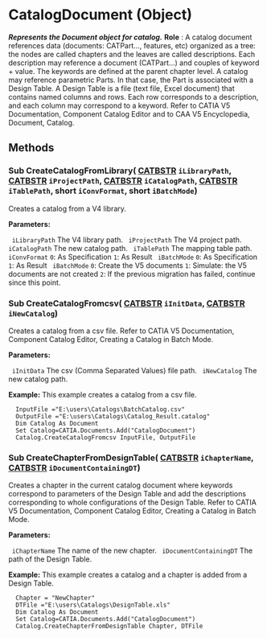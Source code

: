 # CatalogDocument (Object)

**_Represents the Document object for catalog._**
**Role** : A catalog document references data (documents: CATPart..., features, etc) organized as a tree: the nodes are called chapters and the leaves are called descriptions. Each description may reference a document (CATPart...) and couples of keyword + value. The keywords are defined at the parent chapter level.
A catalog may reference parametric Parts. In that case, the Part is associated with a Design Table. A Design Table is a file (text file, Excel document) that contains named columns and rows. Each row corresponds to a description, and each column may correspond to a keyword.
Refer to CATIA V5 Documentation, Component Catalog Editor and to CAA V5 Encyclopedia, Document, Catalog.

## Methods

### Sub **CreateCatalogFromLibrary**( [CATBSTR](../System/typedef_CATBSTR_8129.md)  `iLibraryPath`,  [CATBSTR](../System/typedef_CATBSTR_8129.md)  `iProjectPath`,  [CATBSTR](../System/typedef_CATBSTR_8129.md)  `iCatalogPath`,  [CATBSTR](../System/typedef_CATBSTR_8129.md)  `iTablePath`,  short  `iConvFormat`,  short  `iBatchMode`)

Creates a catalog from a V4 library.

**Parameters:**

` iLibraryPath`      The V4 library path.
` iProjectPath`      The V4 project path.
` iCatalogPath`      The new catalog path.
` iTablePath`      The mapping table path.
` iConvFormat`      `0`: As Specification
`1`: As Result
` iBatchMode`      `0`: As Specification
`1`: As Result
` iBatchMode`      `0`: Create the V5 documents
`1`: Simulate: the V5 documents are not created
`2`: If the previous migration has failed, continue since this point.

### Sub **CreateCatalogFromcsv**( [CATBSTR](../System/typedef_CATBSTR_8129.md)  `iInitData`,  [CATBSTR](../System/typedef_CATBSTR_8129.md)  `iNewCatalog`)

Creates a catalog from a csv file.
Refer to CATIA V5 Documentation, Component Catalog Editor, Creating a Catalog in Batch Mode.

**Parameters:**

` iInitData`      The csv (Comma Separated Values) file path.
` iNewCatalog`      The new catalog path.

**Example:**      This example creates a catalog from a csv file.

```VBScript
  InputFile ="E:\users\Catalogs\BatchCatalog.csv"
  OutputFile ="E:\users\Catalogs\Catalog_Result.catalog"
  Dim Catalog As Document
  Set Catalog=CATIA.Documents.Add("CatalogDocument")
  Catalog.CreateCatalogFromcsv InputFile, OutputFile

```

### Sub **CreateChapterFromDesignTable**( [CATBSTR](../System/typedef_CATBSTR_8129.md)  `iChapterName`,  [CATBSTR](../System/typedef_CATBSTR_8129.md)  `iDocumentContainingDT`)

Creates a chapter in the current catalog document where keywords correspond to parameters of the Design Table and add the descriptions corresponding to whole configurations of the Design Table.
Refer to CATIA V5 Documentation, Component Catalog Editor, Creating a Catalog in Batch Mode.

**Parameters:**

` iChapterName`      The name of the new chapter.
` iDocumentContainingDT`      The path of the Design Table.

**Example:**      This example creates a catalog and a chapter is added from a Design Table.

```VBScript
  Chapter = "NewChapter"
  DTFile ="E:\users\Catalogs\DesignTable.xls"
  Dim Catalog As Document
  Set Catalog=CATIA.Documents.Add("CatalogDocument")
  Catalog.CreateChapterFromDesignTable Chapter, DTFile

```